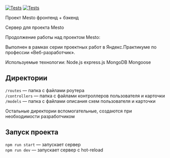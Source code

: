 [![Tests](https://github.com/${NataSolt}/${express-mesto-gha}/actions/workflows/tests-13-sprint.yml/badge.svg)](https://github.com/${NataSolt}/${express-mesto-gha}/actions/workflows/tests-13-sprint.yml) [![Tests](https://github.com/${NataSolt}/${express-mesto-gha}/actions/workflows/tests-14-sprint.yml/badge.svg)](https://github.com/${NataSolt}/${express-mesto-gha}/actions/workflows/tests-14-sprint.yml)

Проект Mesto фронтенд + бэкенд


Cервер для проекта Mesto

Продолжение работы над проектом Mesto:

Выполнен в рамках серии проектных работ в Яндекс.Практикуме по профессии «Веб-разработчик».


Используемые технологии:
Node.js
express.js
MongoDB
Mongoose

## Директории

`/routes` — папка с файлами роутера  
`/controllers` — папка с файлами контроллеров пользователя и карточки   
`/models` — папка с файлами описания схем пользователя и карточки  
  
Остальные директории вспомогательные, создаются при необходимости разработчиком

## Запуск проекта

`npm run start` — запускает сервер   
`npm run dev` — запускает сервер с hot-reload
